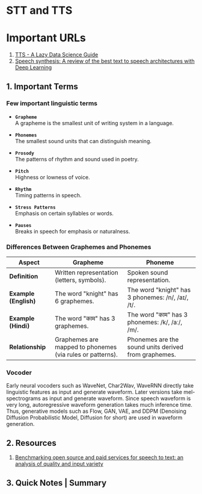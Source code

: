 # STT and TTS

# Important URLs
1. [TTS - A Lazy Data Science Guide](http://mohitmayank.com/a_lazy_data_science_guide/audio_intelligence/tts/)
2. [Speech synthesis: A review of the best text to speech architectures with Deep Learning](https://theaisummer.com/text-to-speech/)


## 1. Important Terms
### Few important linguistic terms
- **`Grapheme`**  
  A grapheme is the smallest unit of writing system in a language.

- **`Phonemes`**  
  The smallest sound units that can distinguish meaning.

- **`Prosody`**  
  The patterns of rhythm and sound used in poetry.

- **`Pitch`**  
  Highness or lowness of voice.
  
- **`Rhythm`**  
  Timing patterns in speech.
  
- **`Stress Patterns`**  
  Emphasis on certain syllables or words.

- **`Pauses`**  
  Breaks in speech for emphasis or naturalness.


### Differences Between Graphemes and Phonemes
| Aspect | Grapheme | Phoneme |
|-|-|-|
| **Definition**    | Written representation (letters, symbols).  | Spoken sound representation.                   |
| **Example (English)** | The word "knight" has 6 graphemes.       | The word "knight" has 3 phonemes: /n/, /aɪ/, /t/. |
| **Example (Hindi)**  | The word "काम" has 3 graphemes.          | The word "काम" has 3 phonemes: /k/, /aː/, /m/. |
| **Relationship**  | Graphemes are mapped to phonemes (via rules or patterns). | Phonemes are the sound units derived from graphemes. |


### Vocoder
Early neural vocoders such as WaveNet, Char2Wav, WaveRNN directly take linguistic features as input and generate waveform. Later versions take mel-spectrograms as input and generate waveform. Since speech waveform is very long, autoregressive waveform generation takes much inference time. Thus, generative models such as Flow, GAN, VAE, and DDPM (Denoising Diffusion Probabilistic Model, Diffusion for short) are used in waveform generation.

## 2. Resources
1. [Benchmarking open source and paid services for speech to text: an analysis of quality and input variety](https://www.frontiersin.org/journals/big-data/articles/10.3389/fdata.2023.1210559/full)



## 3. Quick Notes | Summary
                                                     